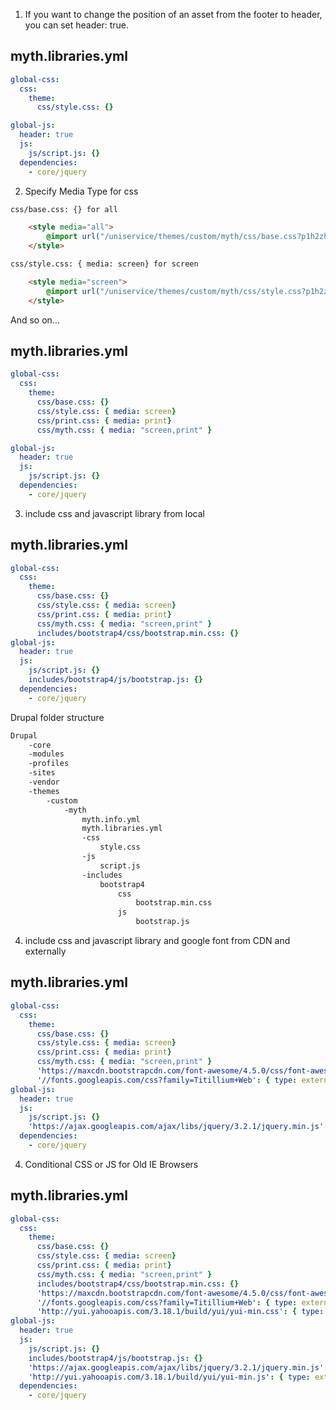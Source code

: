 1. If you want to change the position of an asset from the footer to header, you can set header: true.

myth.libraries.yml
------------------
```yml
global-css:
  css:
    theme:
      css/style.css: {}

global-js:
  header: true
  js:
    js/script.js: {}
  dependencies:
    - core/jquery
```

2. Specify Media Type for css

```html
css/base.css: {} for all

	<style media="all">
		@import url("/uniservice/themes/custom/myth/css/base.css?p1h2zh");
	</style>

css/style.css: { media: screen} for screen

	<style media="screen">
		@import url("/uniservice/themes/custom/myth/css/style.css?p1h2zh");
	</style>
```

And so on...

myth.libraries.yml
------------------
```yml
global-css:
  css:
    theme:
      css/base.css: {}
      css/style.css: { media: screen}
      css/print.css: { media: print}
      css/myth.css: { media: "screen,print" }

global-js:
  header: true
  js:
    js/script.js: {}
  dependencies:
    - core/jquery
```

3. include css and javascript library from local

myth.libraries.yml
------------------
```yml
global-css:
  css:
    theme:
      css/base.css: {}
      css/style.css: { media: screen}
      css/print.css: { media: print}
      css/myth.css: { media: "screen,print" }
      includes/bootstrap4/css/bootstrap.min.css: {}
global-js:
  header: true
  js:
    js/script.js: {}
    includes/bootstrap4/js/bootstrap.js: {}
  dependencies:
    - core/jquery
```
Drupal folder structure

```html
Drupal
	-core
	-modules
	-profiles
	-sites
	-vendor
	-themes
		-custom
			-myth
				myth.info.yml
				myth.libraries.yml
				-css
					style.css
				-js
					script.js
				-includes
					bootstrap4
						css
							bootstrap.min.css
						js
							bootstrap.js
```

4. include css and javascript library and google font from CDN and externally

myth.libraries.yml
------------------
```yml
global-css:
  css:
    theme:
      css/base.css: {}
      css/style.css: { media: screen}
      css/print.css: { media: print}
      css/myth.css: { media: "screen,print" }
      'https://maxcdn.bootstrapcdn.com/font-awesome/4.5.0/css/font-awesome.min.css': { type: external, minified: true }
      '//fonts.googleapis.com/css?family=Titillium+Web': { type: external, minified: true }
global-js:
  header: true
  js:
    js/script.js: {}
    'https://ajax.googleapis.com/ajax/libs/jquery/3.2.1/jquery.min.js': { type: external, minified: true }
  dependencies:
    - core/jquery
```

4. Conditional CSS or JS for Old IE Browsers

myth.libraries.yml
------------------
```yml
global-css:
  css:
    theme:
      css/base.css: {}
      css/style.css: { media: screen}
      css/print.css: { media: print}
      css/myth.css: { media: "screen,print" }
      includes/bootstrap4/css/bootstrap.min.css: {}
      'https://maxcdn.bootstrapcdn.com/font-awesome/4.5.0/css/font-awesome.min.css': { type: external, minified: true }
      '//fonts.googleapis.com/css?family=Titillium+Web': { type: external, minified: true }
      'http://yui.yahooapis.com/3.18.1/build/yui/yui-min.css': { type: external, browsers: { IE: 'lte IE 8', '!IE': false } }
global-js:
  header: true
  js:
    js/script.js: {}
    includes/bootstrap4/js/bootstrap.js: {}
    'https://ajax.googleapis.com/ajax/libs/jquery/3.2.1/jquery.min.js': { type: external, minified: true }
    'http://yui.yahooapis.com/3.18.1/build/yui/yui-min.js': { type: external, browsers: { IE: 'lte IE 8', '!IE': false } }    
  dependencies:
    - core/jquery
```
